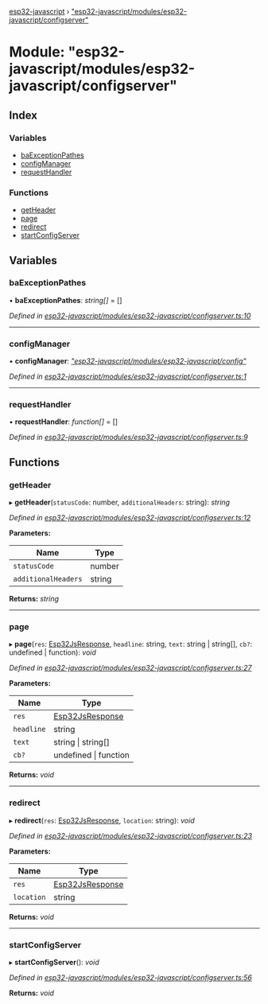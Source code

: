 [esp32-javascript](../README.md) › ["esp32-javascript/modules/esp32-javascript/configserver"](_esp32_javascript_modules_esp32_javascript_configserver_.md)

# Module: "esp32-javascript/modules/esp32-javascript/configserver"

## Index

### Variables

* [baExceptionPathes](_esp32_javascript_modules_esp32_javascript_configserver_.md#baexceptionpathes)
* [configManager](_esp32_javascript_modules_esp32_javascript_configserver_.md#configmanager)
* [requestHandler](_esp32_javascript_modules_esp32_javascript_configserver_.md#requesthandler)

### Functions

* [getHeader](_esp32_javascript_modules_esp32_javascript_configserver_.md#getheader)
* [page](_esp32_javascript_modules_esp32_javascript_configserver_.md#page)
* [redirect](_esp32_javascript_modules_esp32_javascript_configserver_.md#redirect)
* [startConfigServer](_esp32_javascript_modules_esp32_javascript_configserver_.md#startconfigserver)

## Variables

###  baExceptionPathes

• **baExceptionPathes**: *string[]* = []

*Defined in [esp32-javascript/modules/esp32-javascript/configserver.ts:10](https://github.com/marcelkottmann/esp32-javascript/blob/79968c6/components/esp32-javascript/modules/esp32-javascript/configserver.ts#L10)*

___

###  configManager

• **configManager**: *["esp32-javascript/modules/esp32-javascript/config"](_esp32_javascript_modules_esp32_javascript_config_.md)*

*Defined in [esp32-javascript/modules/esp32-javascript/configserver.ts:1](https://github.com/marcelkottmann/esp32-javascript/blob/79968c6/components/esp32-javascript/modules/esp32-javascript/configserver.ts#L1)*

___

###  requestHandler

• **requestHandler**: *function[]* = []

*Defined in [esp32-javascript/modules/esp32-javascript/configserver.ts:9](https://github.com/marcelkottmann/esp32-javascript/blob/79968c6/components/esp32-javascript/modules/esp32-javascript/configserver.ts#L9)*

## Functions

###  getHeader

▸ **getHeader**(`statusCode`: number, `additionalHeaders`: string): *string*

*Defined in [esp32-javascript/modules/esp32-javascript/configserver.ts:12](https://github.com/marcelkottmann/esp32-javascript/blob/79968c6/components/esp32-javascript/modules/esp32-javascript/configserver.ts#L12)*

**Parameters:**

Name | Type |
------ | ------ |
`statusCode` | number |
`additionalHeaders` | string |

**Returns:** *string*

___

###  page

▸ **page**(`res`: [Esp32JsResponse](../interfaces/_esp32_javascript_modules_esp32_javascript_http_.esp32jsresponse.md), `headline`: string, `text`: string | string[], `cb?`: undefined | function): *void*

*Defined in [esp32-javascript/modules/esp32-javascript/configserver.ts:27](https://github.com/marcelkottmann/esp32-javascript/blob/79968c6/components/esp32-javascript/modules/esp32-javascript/configserver.ts#L27)*

**Parameters:**

Name | Type |
------ | ------ |
`res` | [Esp32JsResponse](../interfaces/_esp32_javascript_modules_esp32_javascript_http_.esp32jsresponse.md) |
`headline` | string |
`text` | string &#124; string[] |
`cb?` | undefined &#124; function |

**Returns:** *void*

___

###  redirect

▸ **redirect**(`res`: [Esp32JsResponse](../interfaces/_esp32_javascript_modules_esp32_javascript_http_.esp32jsresponse.md), `location`: string): *void*

*Defined in [esp32-javascript/modules/esp32-javascript/configserver.ts:23](https://github.com/marcelkottmann/esp32-javascript/blob/79968c6/components/esp32-javascript/modules/esp32-javascript/configserver.ts#L23)*

**Parameters:**

Name | Type |
------ | ------ |
`res` | [Esp32JsResponse](../interfaces/_esp32_javascript_modules_esp32_javascript_http_.esp32jsresponse.md) |
`location` | string |

**Returns:** *void*

___

###  startConfigServer

▸ **startConfigServer**(): *void*

*Defined in [esp32-javascript/modules/esp32-javascript/configserver.ts:56](https://github.com/marcelkottmann/esp32-javascript/blob/79968c6/components/esp32-javascript/modules/esp32-javascript/configserver.ts#L56)*

**Returns:** *void*
